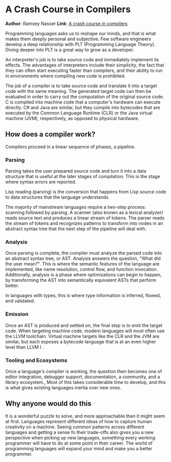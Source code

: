 # A Crash Course in Compilers
**Author**: Ramsey Nasser
**Link**: [A crash course in compilers](https://increment.com/programming-languages/crash-course-in-compilers/)

Programming languages asks us to reshape our minds, and that is what makes them deeply personal and subjective.
Few software engineers develop a deep relationship with PLT (Programming Language Theory).
Diving deeper into PLT is a great way to grow as a developer.

An interpreter's job is to take source code and immediately implement its effects.
The advantages of interpreters include their simplicity, the fact that they can often start executing faster than compilers, and their ability to run in environments where compiling new code is prohibited.

The job of a compiler is to take source code and translate it into a target code with the same meaning.
The generated target code can then be evaluated in order to carry out the computation of the original source code.
C is compiled into machine code that a computer's hardware can execute directly.
C# and Java are similar, but they compile into bytecodes that are executed by the Common Language Runtime (CLR) or the Java virtual machine (JVM), respectively, as opposed to physical hardware.

## How does a compiler work?
Compilers proceed in a linear sequence of phases, a pipeline.

### Parsing
Parsing takes the user prepared source code and turn it into a data structure that is useful at the later stages of compilation.
This is the stage where syntax errors are reported.

Lisp reading (parsing) is the conversion that happens from Lisp source code to data structures that the language understands.

The majority of mainstream languages require a two-step process: scanning followed by parsing.
A scanner (also known as a lexical analyzer) reads source text and produces a linear stream of tokens.
The parser reads the stream of tokens and recognizes patterns to transform into nodes in an abstract syntax tree that the next step of the pipeline will deal with.

### Analysis
Once parsing is complete, the compiler must analyze the parsed code into an abstract syntax tree, or AST.
Analysis answers the question, "What did the user mean?".
This is where the semantic features of the language are implemented, like name resolution, control flow, and function invocation.
Additionally, analysis is a phase where optimizations can begin to happen, by transforming the AST into semantically equivalent ASTs that perform better.

In languages with types, this is where type information is inferred, flowed, and validated. 

### Emission
Once an AST is produced and settled on, the final step is to emit the target code.
When targeting machine code, modern languages will most often use the LLVM toolchain. 
Virtual machine targets like the CLR and the JVM are similar, but each exposes a bytecode language that is at an even higher level than LLVM I .


### Tooling and Ecosystems
Once a language's compiler is working, the question then becomes one of editor integration, debugger support, documentation, a community, and a library ecosystem.,
Most of this takes considerable time to develop, and this is what gives existing languages inertia over new ones.

## Why anyone would do this
It is a wonderful puzzle to solve, and more approachable than it might seem at first.
Languages represent different ideas of how to capture human creativity on a machine.
Seeing common patterns across different languages and getting a sense fo their trade-offs also gives you a new perspective when picking up new languages, something every working programmer will have to do at some point in their career.
The world of programming languages will expand your mind and make you a better programmer.
